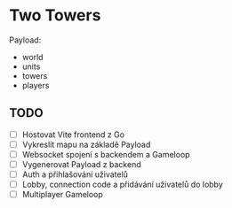 # Two Towers

Payload:
- world
- units
- towers
- players

## TODO
- [ ] Hostovat Vite frontend z Go
- [ ] Vykreslit mapu na základě Payload
- [ ] Websocket spojení s backendem a Gameloop
- [ ] Vygenerovat Payload z backend
- [ ] Auth a přihlašování uživatelů
- [ ] Lobby, connection code a přidávání uživatelů do lobby
- [ ] Multiplayer Gameloop
